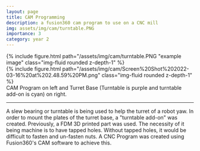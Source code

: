 ```yaml
---
layout: page
title: CAM Programming
description: a fusion360 cam program to use on a CNC mill
img: assets/img/cam/turntable.PNG
importance: 3
category: year 2
---
```


<div class="row">
    <div class="col-sm mt-3 mt-md-0">
        {% include figure.html path="/assets/img/cam/turntable.PNG "example image" class="img-fluid rounded z-depth-1" %}
    </div>
    <div class="col-sm mt-3 mt-md-0">
        {% include figure.html path="/assets/img/cam/Screen%20Shot%202022-03-16%20at%202.48.59%20PM.png" class="img-fluid rounded z-depth-1" %}
    </div>
</div>
<div class="caption">
    CAM Program on left and Turret Base (Turntable is purple and turntable
add-on is cyan) on right.
</div>

<hr>

A slew bearing or turntable is being used to help the turret of a robot
yaw. In order to mount the plates of the turret base, a "turntable
add-on" was created. Previously, a FDM 3D printed part was used. The
necessity of it being machine is to have tapped holes. Without tapped
holes, it would be difficult to fasten and un-fasten nuts. A CNC Program
was created using Fusion360's CAM software to achieve this.